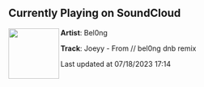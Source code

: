 ## Currently Playing on SoundCloud

[<img align="left" width="100" src="https://i1.sndcdn.com/artworks-ohSMoYr5syBgzwio-kj9hhA-t500x500.jpg">](https://soundcloud.com/bel0ng/joeyy-from-bel0ng-dnb-remix)

**Artist**: Bel0ng 

**Track**: Joeyy - From // bel0ng dnb remix

Last updated at 07/18/2023 17:14
